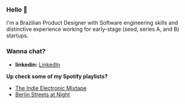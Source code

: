 ### Hello 👋
I'm a Brazilian Product Designer with Software engineering skills and distinctive experience working for early-stage (seed, series A, and B) startups.

### Wanna chat?
- **Iinkedin:**  [LinkedIn](https://www.linkedin.com/in/maxjosino/)

**Up check some of my Spotify playlists?**
- [The Indie Electronic Mixtape](https://open.spotify.com/playlist/3huEILYH53GelkMxyE42JY?si=634bcb393ee9428b)
- [Berlin Streets at Night](https://open.spotify.com/playlist/3PfZUIRQRYoRLahvNogJSu?si=f9ba89aab2f94212)

<!--

Here are some ideas to get you started:

- 🔭 I’m currently working on a ...
- 🌱 I’m currently learning ...
- 👯 I’m looking to collaborate on ...
- 🤔 I’m looking for help with ...
- 💬 Ask me about Product Design...
- 📫 How to reach me: ...
- 😄 Pronouns: ...
-->
